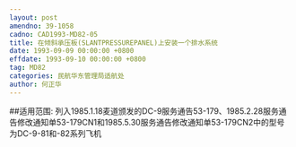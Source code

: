 ```yaml
---
layout: post
amendno: 39-1058
cadno: CAD1993-MD82-05
title: 在倾斜承压板(SLANTPRESSUREPANEL)上安装一个排水系统
date: 1993-09-09 00:00:00 +0800
effdate: 1993-09-10 00:00:00 +0800
tag: MD82
categories: 民航华东管理局适航处
author: 何正华
---
```


##适用范围:
列入1985.1.18麦道颁发的DC-9服务通告53-179、1985.2.28服务通告修改通知单53-179CN1和1985.5.30服务通告修改通知单53-179CN2中的型号为DC-9-81和-82系列飞机

